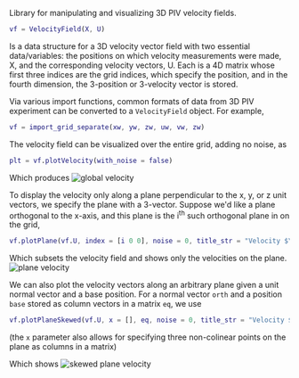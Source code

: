 Library for manipulating and visualizing 3D PIV velocity fields.

```matlab
vf = VelocityField(X, U)
```

Is a data structure for a 3D velocity vector field with two essential data/variables: the positions on which velocity measurements were made, X, and the corresponding velocity vectors, U. Each is a 4D matrix whose first three indices are the grid indices, which specify the position, and in the fourth dimension, the 3-position or 3-velocity vector is stored.

Via various import functions, common formats of data from 3D PIV experiment can be converted to a `VelocityField` object. For example,

```matlab
vf = import_grid_separate(xw, yw, zw, uw, vw, zw)
```

The velocity field can be visualized over the entire grid, adding no noise, as

```matlab
plt = vf.plotVelocity(with_noise = false)
```

Which produces
![global velocity](https://github.com/epicderek/flow/blob/master/illu/3dv.jpg)

To display the velocity only along a plane perpendicular to the x, y, or z unit vectors, we specify the plane with a 3-vector. Suppose we'd like a plane orthogonal to the x-axis, and this plane is the i<sup>th</sup> such orthogonal plane in on the grid,

```matlab
vf.plotPlane(vf.U, index = [i 0 0], noise = 0, title_str = "Velocity $\vec{u}$")
```

Which subsets the velocity field and shows only the velocities on the plane.
![plane velocity](https://github.com/epicderek/flow/blob/master/illu/plane.jpg)

We can also plot the velocity vectors along an arbitrary plane given a unit normal vector and a base position. For a normal vector `orth` and a position `base` stored as column vectors in a matrix `eq`, we use

```matlab
vf.plotPlaneSkewed(vf.U, x = [], eq, noise = 0, title_str = "Velocity $\vec{u}$")
```
(the `x` parameter also allows for specifying three non-colinear points on the plane as columns in a matrix)

Which shows 
![skewed plane velocity](https://github.com/epicderek/flow/blob/master/illu/plane_skew.jpg)


